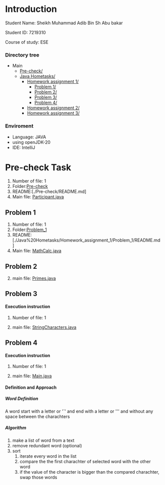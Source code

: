 # Introduction
Student Name:  Sheikh Muhammad Adib Bin Sh Abu bakar 

Student ID:    7219310

Course of study: ESE

### Directory tree
* Main
  * [Pre-check/](./Pre-check)
  * [Java Hometasks/](./Java%20Hometasks)
      * [Homework assignment 1/](./Java%20Hometasks/Homework%20assignment%201)
        * [Problem 1/](./Java%20Hometasks/Homework_assignment_1/Problem_1)
        * [Problem 2/](./Java%20Hometasks/Homework_assignment_1/Problem_2)
        * [Problem 3/](./Java%20Hometasks/Homework_assignment_1/Problem_3)
        * [Problem 4/](./Java%20Hometasks/Homework_assignment_1/Problem_4)
      * [Homework assignment 2/](./Java%20Hometasks/Homework_assignment_2)
      * [Homework assignment 3/](./Java%20Hometasks/Homework_assignment_3)
   
### Enviroment
- Language: JAVA
- using openJDK-20
- IDE: IntelliJ
   
# Pre-check Task
1. Number of file: 1
2. Folder:[Pre-check](./Pre-check)
3. README:[./Pre-check/README.md]
4. Main file: [Participant.java](./Pre-check/src/Participant.java)
   


## Problem 1
1. Number of file: 1
2. Folder:[Problem_1](./Java%20Hometasks/Homework_assignment_1/Problem_1)
3. README:[./Java%20Hometasks/Homework_assignment_1/Problem_1/README.md]
4. Main file: [MathCalc.java](./Pre-check/src/MathCalc.java)


## Problem 2

   
2. main file: [Primes.java](./Java%20Hometasks/Homework_assignment_1/Problem_2/src/Primes.java)

## Problem 3
#### Execution instruction

1. Number of file: 1
   
2. main file: [StringCharacters.java](./Java%20Hometasks/Homework_assignment_1/Problem_3/src/StringCharacters.java)


## Problem 4
#### Execution instruction

1. Number of file: 1
   
2. main file: [Main.java](./Java%20Hometasks/Homework_assignment_1/Problem_4/src/Main.java)

#### Definition and Approach

##### Word Definition
A word start with a letter or '`' and end with a letter or ''' and without any space between the charachters
##### Algorithm
1. make a list of word from a text
2. remove redundant word (optional)
3. sort
   1. iterate every word in the list
   2. compare the the first charachter of selected word with the other word
   3. if the value of the character is bigger than the compared charachter, swap those words



   



